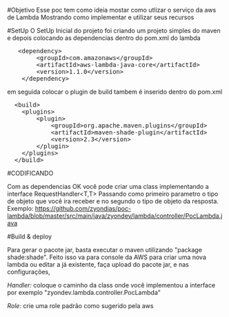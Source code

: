 #Objetivo
Esse poc tem como ideia mostar como utlizar o serviço da aws de Lambda
Mostrando como implementar e utilizar seus recursos

#SetUp
O SetUp Inicial do projeto foi criando um projeto simples do maven
e depois colocando as dependencias dentro do pom.xml do lambda 
<pre>
   &lt;dependency&gt;
  		&lt;groupId&gt;com.amazonaws&lt;/groupId&gt;
  		&lt;artifactId&gt;aws-lambda-java-core&lt;/artifactId&gt;
  		&lt;version&gt;1.1.0&lt;/version&gt;
  	&lt;/dependency&gt;
</pre>

em seguida colocar o plugin de build tambem é inserido dentro do pom.xml 
<pre>
  &lt;build&gt;
  	&lt;plugins&gt;
  		&lt;plugin&gt;
  			&lt;groupId&gt;org.apache.maven.plugins&lt;/groupId&gt;
  			&lt;artifactId&gt;maven-shade-plugin&lt;/artifactId&gt;
  			&lt;version&gt;2.3&lt;/version&gt;
  		&lt;/plugin&gt;
  	&lt;/plugins&gt;
  &lt;/build&gt;
</pre>

#CODIFICANDO

Com as dependencias OK você pode criar uma class implementando a interface RequestHandler<T,T>
Passando como primeiro parametro o tipo de objeto que você ira receber e no segundo o tipo de objeto da resposta.
Exemplo: https://github.com/zyondias/poc-lambda/blob/master/src/main/java/zyondev/lambda/controller/PocLambda.java


#Build & deploy

Para gerar o pacote jar, basta executar o maven utilizando "package shade:shade".
Feito isso va para console da AWS para criar uma nova lambda ou editar a já existente, faça upload do pacote jar, e nas configurações,

*Handler:* coloque o caminho da class onde você implementou a interface por exemplo "zyondev.lambda.controller.PocLambda"

*Role:* crie uma role padrão como sugerido pela aws

